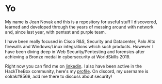 # Yo

My name is Jean Novak and this is a repository for useful stuff I discovered, learned and developed through the years of messing around with network and, since last year, with pentest and purple team.

I have been really focused in Cisco R&S, Security and Datacenter, Palo Alto firewalls and Windows/Linux integrations which such products. However I have been diving deep in Web Security/Pentesting and forensics after achieving a Bronze medal in cybersecurity at WorldSkills 2019.

Right now you can find me on [linkedin](https://github.com/jeannovak/jeannovak.github.io/tree/5f581c4b88e3881fd1e220c6e13c02873b1327b8/www.linkedin.com/in/jeannovak/README.md). I also have been active in the HackTheBox community, here's my [profile](https://www.hackthebox.eu/home/users/profile/58822). On discord, my username is solrak\#8569, add me there to discuss about security!

